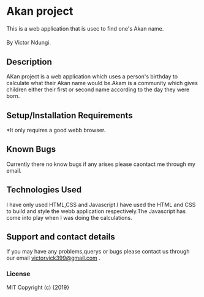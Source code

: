 # Akan project
####
 This is a web application that is usec to find one's Akan name.
#### 
By Victor Ndungi.
## Description
  AKan project is a web application which uses a person's birthday to calculate what their Akan name would be.Akam is a community which gives children either their first or second name according to the day they were born.
## Setup/Installation Requirements
*It only requires a good webb browser.
## Known Bugs
Currently there no know bugs if any arises please caontact me through my email.
## Technologies Used
I have only used HTML,CSS and Javascript.I have used the HTML and CSS to build and style the webb application respectively.The Javascript has come into play when I was doing the calculations.
## Support and contact details
If you may have any problems,querys or bugs please contact us through our email victorvick399@gmail.com .
### License
MIT
Copyright (c) {2019} 